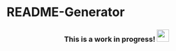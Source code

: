 # README-Generator

<h3 align="center">
This is a work in progress!
<img src="https://cdn-learn.adafruit.com/assets/assets/000/075/201/original/gaming_vita_Idle.gif?1556902250" width="28">
</h3>
